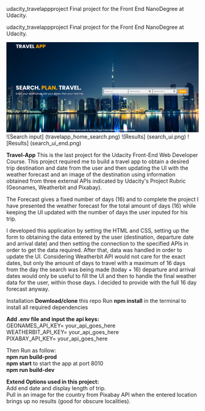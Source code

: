 udacity_travelappproject
Final project for the Front End NanoDegree at Udacity.

udacity_travelappproject Final project for the Front End NanoDegree at Udacity.

![Home](travelapp_home.png)
![Search input] (travelapp_home_search.png)
![Results] (search_ui.png)
![Results] (search_ui_end.png)

**Travel-App**
This is the last project for the Udacity Front-End Web Developer Course. This project required me to build a travel app to obtain a desired trip destination and date from the user and then updating the UI with the weather forecast and an image of the destination using information obtained from three external APIs indicated by Udacity's Project Rubric (Geonames, Weatherbit and Pixabay).

The Forecast gives a fixed number of days (16) and to complete the project I have presented the weather forecast for the total amount of days (16) while keeping the UI updated with the number of days the user inputed for his trip.

I developed this application by setting the HTML and CSS, setting up the form to obtaining the data entered by the user (destination, departure date and arrival date) and then setting the connection to the specified APIs in order to get the data required. After that, data was handled in order to update the UI. Considering Weatherbit API would not care for the exact dates, but only the amount of days to travel with a maximum of 16 days from the day the search was being made (today + 16) departure and arrival dates would only be useful to fill the UI and then to handle the final weather data for the user, within those days. I decided to provide with the full 16 day forecast anyway.

Installation **Download/clone** this repo 
Run **npm install** in the terminal to install all required dependencies

**Add .env file and input the api keys:** <br>
GEONAMES_API_KEY= your_api_goes_here<br>
WEATHERBIT_API_KEY= your_api_goes_here<br>
PIXABAY_API_KEY= your_api_goes_here<br>

Then Run as follow:<br>
**npm run build-prod** <br>
**npm start** to start the app at port 8010<br>
**npm run build-dev**<br>

**Extend Options used in this project:** <br>
Add end date and display length of trip. <br>
Pull in an image for the country from Pixabay API when the entered location brings up no results (good for obscure localities).
